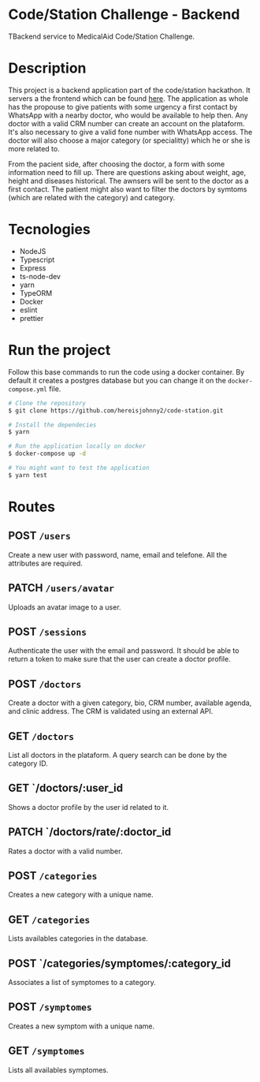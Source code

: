 <div>
    <h1>Code/Station Challenge - Backend</h1>
    <p>TBackend service to MedicalAid Code/Station Challenge.</p>
</div>

# Description

This project is a backend application part of the code/station hackathon. It servers a the frontend which can be found [here](https://github.com/octaviobarbosa/code-station). The application as whole has the propouse to give patients with some urgency a first contact by WhatsApp with a nearby doctor, who would be available to help then. Any doctor with a valid CRM number can create an account on the plataform. It's also necessary to give a valid fone number with WhatsApp access. The doctor will also choose a major category (or specialitty) which he or she is more related to.

From the pacient side, after choosing the doctor, a form with some information need to fill up. There are questions asking about weight, age, height and diseases historical. The awnsers will be sent to the doctor as a first contact. The patient might also want to filter the doctors by symtoms (which are related with the category) and category.

# Tecnologies

 - NodeJS
 - Typescript
 - Express
 - ts-node-dev
 - yarn
 - TypeORM
 - Docker
 - eslint
 - prettier

# Run the project

Follow this base commands to run the code using a docker container. By default it creates a postgres database but you can change it on the `docker-compose.yml` file.

```bash
# Clone the repository
$ git clone https://github.com/hereisjohnny2/code-station.git

# Install the dependecies
$ yarn

# Run the application locally on docker
$ docker-compose up -d

# You might want to test the application
$ yarn test
```

# Routes

## POST `/users`

Create a new user with password, name, email and telefone. All the attributes are required.

## PATCH `/users/avatar`

Uploads an avatar image to a user. 

## POST `/sessions`

Authenticate the user with the email and password. It should be able to return a token to make sure that the user can create a doctor profile.

## POST `/doctors`

Create a doctor with a given category, bio, CRM number, available agenda, and clinic address. The CRM is validated using an external API.

## GET `/doctors`

List all doctors in the plataform. A query search can be done by the category ID.

## GET `/doctors/:user_id

Shows a doctor profile by the user id related to it.

## PATCH `/doctors/rate/:doctor_id

Rates a doctor with a valid number.

## POST `/categories`

Creates a new category with a unique name.

## GET `/categories`

Lists availables categories in the database.

## POST `/categories/symptomes/:category_id

Associates a list of symptomes to a category.

## POST `/symptomes`

Creates a new symptom with a unique name.

## GET `/symptomes`

Lists all availables symptomes.
